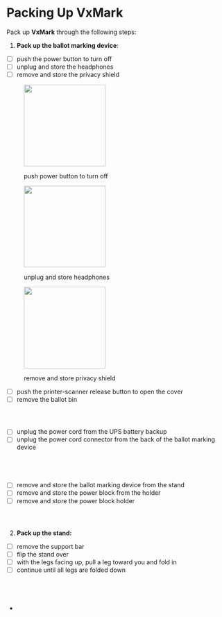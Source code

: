 # Packing Up VxMark

Pack up **VxMark** through the following steps:

1. **Pack up the ballot marking device**:

* [ ] push the power button to turn off
* [ ] unplug and store the headphones
* [ ] remove and store the privacy shield

<div>

<figure><img src="../.gitbook/assets/VxMark power button.png" alt="" width="188"><figcaption><p>push power button to turn off</p></figcaption></figure>

 

<figure><img src="../.gitbook/assets/image (26).png" alt="" width="188"><figcaption><p>unplug and store headphones</p></figcaption></figure>

 

<figure><img src="../.gitbook/assets/VxMark privacy shield installed.png" alt="" width="188"><figcaption><p>remove and store privacy shield</p></figcaption></figure>

</div>

* [ ] push the printer-scanner release button to open the cover
* [ ] remove the ballot bin

<div>

<figure><img src="../.gitbook/assets/VxMark push ballot bin release to remove.png" alt=""><figcaption></figcaption></figure>

 

<figure><img src="../.gitbook/assets/VxMark printer cover open remove ballot bin.png" alt=""><figcaption></figcaption></figure>

 

<figure><img src="../.gitbook/assets/VxMark ballot bin.png" alt=""><figcaption></figcaption></figure>

</div>

* [ ] unplug the power cord from the UPS battery backup
* [ ] unplug the power cord connector from the back of the ballot marking device

<div>

<figure><img src="../.gitbook/assets/VxMark power cord plugged into UPS.png" alt=""><figcaption></figcaption></figure>

 

<figure><img src="../.gitbook/assets/VxMark power cord.png" alt=""><figcaption></figcaption></figure>

 

<figure><img src="../.gitbook/assets/VxMark unit plug plugged in.png" alt=""><figcaption></figcaption></figure>

 

<figure><img src="../.gitbook/assets/VxMark unit plug.png" alt=""><figcaption></figcaption></figure>

</div>

* [ ] remove and store the ballot marking device from the stand
* [ ] remove and store the power block from the holder
* [ ] remove and store the power block holder

<div>

<figure><img src="../.gitbook/assets/VxMark main unit.png" alt=""><figcaption></figcaption></figure>

 

<figure><img src="../.gitbook/assets/VxMark power block.png" alt=""><figcaption></figcaption></figure>

 

<figure><img src="../.gitbook/assets/VxMark add power cord holder.png" alt=""><figcaption></figcaption></figure>

</div>

2. **Pack up the stand:**

* [ ] remove the support bar
* [ ] flip the stand over
* [ ] with the legs facing up, pull a leg toward you and fold in
* [ ] continue until all legs are folded down

<div>

<figure><img src="../.gitbook/assets/VxMark put support bar in place.png" alt=""><figcaption></figcaption></figure>

 

<figure><img src="../.gitbook/assets/VxMark pull leg.png" alt=""><figcaption></figcaption></figure>

 

<figure><img src="../.gitbook/assets/VxMark one leg raised.png" alt=""><figcaption></figcaption></figure>

 

<figure><img src="../.gitbook/assets/VxMark all legs down.png" alt=""><figcaption></figcaption></figure>

</div>

*
